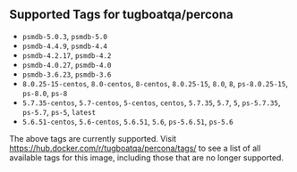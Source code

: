 ## Supported Tags for tugboatqa/percona

* `psmdb-5.0.3`, `psmdb-5.0`
* `psmdb-4.4.9`, `psmdb-4.4`
* `psmdb-4.2.17`, `psmdb-4.2`
* `psmdb-4.0.27`, `psmdb-4.0`
* `psmdb-3.6.23`, `psmdb-3.6`
* `8.0.25-15-centos`, `8.0-centos`, `8-centos`, `8.0.25-15`, `8.0`, `8`, `ps-8.0.25-15`, `ps-8.0`, `ps-8`
* `5.7.35-centos`, `5.7-centos`, `5-centos`, `centos`, `5.7.35`, `5.7`, `5`, `ps-5.7.35`, `ps-5.7`, `ps-5`, `latest`
* `5.6.51-centos`, `5.6-centos`, `5.6.51`, `5.6`, `ps-5.6.51`, `ps-5.6`

The above tags are currently supported. Visit https://hub.docker.com/r/tugboatqa/percona/tags/ to see a list of all available tags for this image, including those that are no longer supported.
